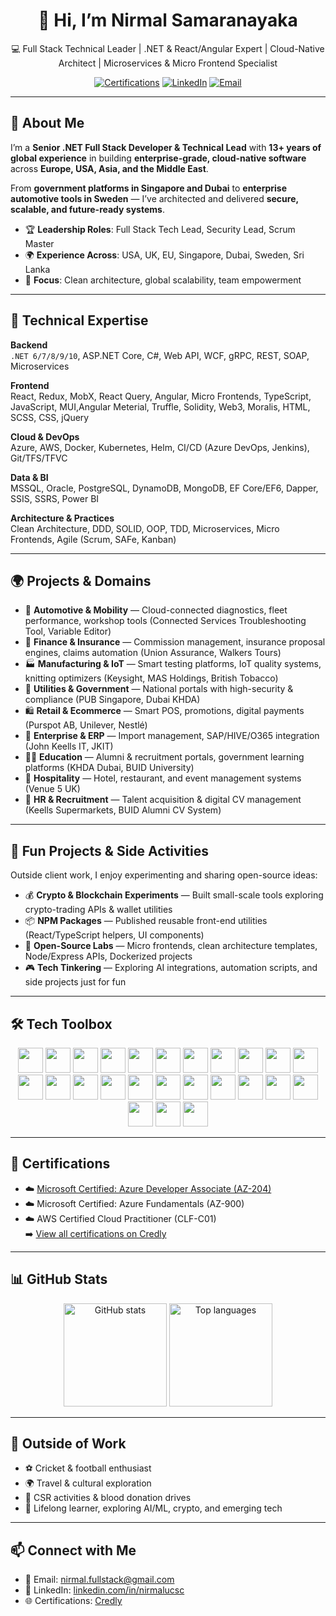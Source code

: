 <!-- Profile README for GitHub: Nirmal Samaranayaka -->

<h1 align="center">👋 Hi, I’m Nirmal Samaranayaka</h1>

<p align="center">
💻 Full Stack Technical Leader | .NET & React/Angular Expert | Cloud-Native Architect | Microservices & Micro Frontend Specialist  
</p>

<p align="center">
 <!-- <img src="https://komarev.com/ghpvc/?username=nirmalsamaranayaka&label=Profile%20Views&color=0e75b6&style=flat" alt="Profile views" /> -->
  <a href="https://www.credly.com/users/nirmalsamaranayaka"><img alt="Certifications" src="https://img.shields.io/badge/Certifications-Microsoft%20%7C%20AWS-green"></a>
  <a href="https://www.linkedin.com/in/nirmalucsc/"><img alt="LinkedIn" src="https://img.shields.io/badge/LinkedIn-Connect-blue"></a>
  <a href="mailto:nirmal.fullstack@gmail.com"><img alt="Email" src="https://img.shields.io/badge/Email-nirmal.fullstack%40gmail.com-orange"></a>
</p>

---

## 🚀 About Me

I’m a **Senior .NET Full Stack Developer & Technical Lead** with **13+ years of global experience** in building **enterprise-grade, cloud-native software** across **Europe, USA, Asia, and the Middle East**.  

From **government platforms in Singapore and Dubai** to **enterprise automotive tools in Sweden** — I’ve architected and delivered **secure, scalable, and future-ready systems**.  

- 🏆 **Leadership Roles**: Full Stack Tech Lead, Security Lead, Scrum Master  
- 🌍 **Experience Across**: USA, UK, EU, Singapore, Dubai, Sweden, Sri Lanka  
- 🎯 **Focus**: Clean architecture, global scalability, team empowerment  

---

## 🧰 Technical Expertise

**Backend**  
`.NET 6/7/8/9/10`, ASP.NET Core, C#, Web API, WCF, gRPC, REST, SOAP, Microservices  

**Frontend**  
React, Redux, MobX, React Query, Angular, Micro Frontends, TypeScript, JavaScript, MUI,Angular Meterial, Truffle, Solidity, Web3, Moralis, HTML, SCSS, CSS, jQuery  

**Cloud & DevOps**  
Azure, AWS, Docker, Kubernetes, Helm, CI/CD (Azure DevOps, Jenkins), Git/TFS/TFVC  

**Data & BI**  
MSSQL, Oracle, PostgreSQL, DynamoDB, MongoDB, EF Core/EF6, Dapper, SSIS, SSRS, Power BI  

**Architecture & Practices**  
Clean Architecture, DDD, SOLID, OOP, TDD, Microservices, Micro Frontends, Agile (Scrum, SAFe, Kanban)  

---

## 🌍 Projects & Domains

- 🚗 **Automotive & Mobility** — Cloud-connected diagnostics, fleet performance, workshop tools (Connected Services Troubleshooting Tool, Variable Editor)  
- 💼 **Finance & Insurance** — Commission management, insurance proposal engines, claims automation (Union Assurance, Walkers Tours)  
- 🏭 **Manufacturing & IoT** — Smart testing platforms, IoT quality systems, knitting optimizers (Keysight, MAS Holdings, British Tobacco)  
- 🌊 **Utilities & Government** — National portals with high-security & compliance (PUB Singapore, Dubai KHDA)  
- 🛍 **Retail & Ecommerce** — Smart POS, promotions, digital payments (Purspot AB, Unilever, Nestlé)  
- 🏢 **Enterprise & ERP** — Import management, SAP/HIVE/O365 integration (John Keells IT, JKIT)  
- 🧑‍🏫 **Education** — Alumni & recruitment portals, government learning platforms (KHDA Dubai, BUID University)  
- 🏨 **Hospitality** — Hotel, restaurant, and event management systems (Venue 5 UK)  
- 👥 **HR & Recruitment** — Talent acquisition & digital CV management (Keells Supermarkets, BUID Alumni CV System)  

---

## 🎨 Fun Projects & Side Activities  

Outside client work, I enjoy experimenting and sharing open-source ideas:  

- 💰 **Crypto & Blockchain Experiments** — Built small-scale tools exploring crypto-trading APIs & wallet utilities  
- 📦 **NPM Packages** — Published reusable front-end utilities (React/TypeScript helpers, UI components)  
- 🧪 **Open-Source Labs** — Micro frontends, clean architecture templates, Node/Express APIs, Dockerized projects  
- 🎮 **Tech Tinkering** — Exploring AI integrations, automation scripts, and side projects just for fun  

---

## 🛠 Tech Toolbox

<p align="center">
  <!-- Backend -->
  <img src="https://cdn.jsdelivr.net/gh/devicons/devicon/icons/dotnetcore/dotnetcore-original.svg" height="40" />
  <img src="https://cdn.jsdelivr.net/gh/devicons/devicon/icons/csharp/csharp-original.svg" height="40" />
  <img src="https://cdn.jsdelivr.net/gh/devicons/devicon/icons/nodejs/nodejs-original.svg" height="40" />
  <img src="https://cdn.jsdelivr.net/gh/devicons/devicon/icons/express/express-original.svg" height="40" />
  
  <!-- Frontend -->
  <img src="https://cdn.jsdelivr.net/gh/devicons/devicon/icons/react/react-original.svg" height="40" />
  <img src="https://cdn.jsdelivr.net/gh/devicons/devicon/icons/redux/redux-original.svg" height="40" />
  <img src="https://cdn.jsdelivr.net/gh/devicons/devicon/icons/angularjs/angularjs-original.svg" height="40" />
  <img src="https://cdn.jsdelivr.net/gh/devicons/devicon/icons/javascript/javascript-original.svg" height="40" />
  <img src="https://cdn.jsdelivr.net/gh/devicons/devicon/icons/typescript/typescript-original.svg" height="40" />
  <img src="https://cdn.jsdelivr.net/gh/devicons/devicon/icons/html5/html5-original.svg" height="40" />
  <img src="https://cdn.jsdelivr.net/gh/devicons/devicon/icons/css3/css3-original.svg" height="40" />

  <!-- Cloud & DevOps -->
  <img src="https://cdn.jsdelivr.net/gh/devicons/devicon/icons/azure/azure-original.svg" height="40" />
  <img src="https://cdn.jsdelivr.net/gh/devicons/devicon/icons/amazonwebservices/amazonwebservices-original-wordmark.svg" height="40" />
  <img src="https://cdn.jsdelivr.net/gh/devicons/devicon/icons/docker/docker-original.svg" height="40" />
  <img src="https://cdn.jsdelivr.net/gh/devicons/devicon/icons/kubernetes/kubernetes-plain.svg" height="40" />
  <img src="https://cdn.jsdelivr.net/gh/devicons/devicon/icons/jenkins/jenkins-original.svg" height="40" />
  <img src="https://cdn.jsdelivr.net/gh/devicons/devicon/icons/git/git-original.svg" height="40" />

  <!-- Databases -->
  <img src="https://cdn.jsdelivr.net/gh/devicons/devicon/icons/microsoftsqlserver/microsoftsqlserver-plain.svg" height="40" />
  <img src="https://cdn.jsdelivr.net/gh/devicons/devicon/icons/oracle/oracle-original.svg" height="40" />
  <img src="https://cdn.jsdelivr.net/gh/devicons/devicon/icons/postgresql/postgresql-original.svg" height="40" />
  <img src="https://cdn.jsdelivr.net/gh/devicons/devicon/icons/mongodb/mongodb-original.svg" height="40" />

  <!-- Tools -->
  <img src="https://cdn.jsdelivr.net/gh/devicons/devicon/icons/jira/jira-original.svg" height="40" />
  <img src="https://cdn.jsdelivr.net/gh/devicons/devicon/icons/confluence/confluence-original.svg" height="40" />
  <img src="https://cdn.jsdelivr.net/gh/devicons/devicon/icons/slack/slack-original.svg" height="40" />
  <img src="https://cdn.jsdelivr.net/gh/devicons/devicon/icons/vscode/vscode-original.svg" height="40" />
</p>

---

## 📜 Certifications

- ☁️ [Microsoft Certified: Azure Developer Associate (AZ-204)](https://learn.microsoft.com/en-us/users/nirmalsamaranayaka/credentials/ecd1505541ecaa0c?ref=https%3A%2F%2Fwww.linkedin.com%2F)  
- ☁️ Microsoft Certified: Azure Fundamentals (AZ-900)  
- ☁️ AWS Certified Cloud Practitioner (CLF-C01)  
➡️ [View all certifications on Credly](https://www.credly.com/users/nirmalsamaranayaka)  

---

## 📊 GitHub Stats

<p align="center">
  <img
    src="https://github-readme-stats.vercel.app/api?username=nirmalsamaranayaka&show_icons=true&count_private=true&include_all_commits=true&theme=radical"
    height="165"
    alt="GitHub stats"
  />
  <img
    src="https://github-readme-stats.vercel.app/api/top-langs/?username=nirmalsamaranayaka&layout=compact&langs_count=8&theme=radical"
    height="165"
    alt="Top languages"
  />
</p>

<!-- 
<p align="center">
  <img src="https://github-readme-stats.vercel.app/api?username=nirmalsamaranayaka&show_icons=true&theme=radical" height="165" />
</p> -->



---

## 🌱 Outside of Work

- ⚽ Cricket & football enthusiast  
- 🌍 Travel & cultural exploration  
- 🤝 CSR activities & blood donation drives  
- 📖 Lifelong learner, exploring AI/ML, crypto, and emerging tech  

---

## 📫 Connect with Me

- 📧 Email: [nirmal.fullstack@gmail.com](mailto:nirmal.fullstack@gmail.com)  
- 💼 LinkedIn: [linkedin.com/in/nirmalucsc](https://www.linkedin.com/in/nirmalucsc/)  
- 🌐 Certifications: [Credly](https://www.credly.com/users/nirmalsamaranayaka)  
